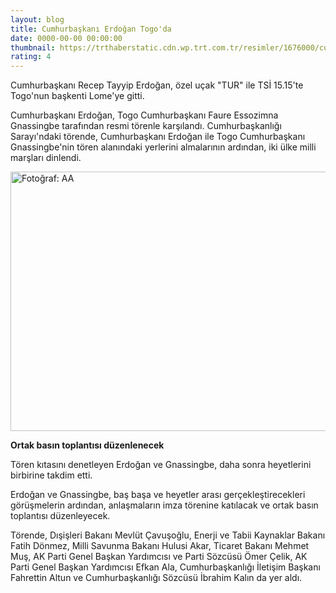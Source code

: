 ```yaml
--- 
layout: blog
title: Cumhurbaşkanı Erdoğan Togo'da
date: 0000-00-00 00:00:00
thumbnail: https://trthaberstatic.cdn.wp.trt.com.tr/resimler/1676000/cumhurbaskani-erdogan-togoda-aa-1677752.jpg
rating: 4
---
```

<p>
	Cumhurbaşkanı Recep Tayyip Erdoğan, özel uçak "TUR" ile TSİ 15.15'te Togo'nun başkenti Lome'ye gitti.</p>
<p>
	Cumhurbaşkanı Erdoğan, Togo Cumhurbaşkanı Faure Essozimna Gnassingbe tarafından resmi törenle karşılandı. Cumhurbaşkanlığı Sarayı'ndaki törende, Cumhurbaşkanı Erdoğan ile Togo Cumhurbaşkanı Gnassingbe'nin tören alanındaki yerlerini almalarının ardından, iki ülke milli marşları dinlendi.</p>
<p>
	<img alt="Fotoğraf: AA" src="dosyalar/images/20211019_2_50507566_69805156_Web.jpg" style="width: 650px; height: 415px;" /></p>
<p>
	<strong>Ortak basın toplantısı düzenlenecek</strong></p>
<p>
	Tören kıtasını denetleyen Erdoğan ve Gnassingbe, daha sonra heyetlerini birbirine takdim etti.</p>
<p>
	Erdoğan ve Gnassingbe, baş başa ve heyetler arası gerçekleştirecekleri görüşmelerin ardından, anlaşmaların imza törenine katılacak ve ortak basın toplantısı düzenleyecek.</p>
<p>
	Törende, Dışişleri Bakanı Mevlüt Çavuşoğlu, Enerji ve Tabii Kaynaklar Bakanı Fatih Dönmez, Milli Savunma Bakanı Hulusi Akar, Ticaret Bakanı Mehmet Muş, AK Parti Genel Başkan Yardımcısı ve Parti Sözcüsü Ömer Çelik, AK Parti Genel Başkan Yardımcısı Efkan Ala, Cumhurbaşkanlığı İletişim Başkanı Fahrettin Altun ve Cumhurbaşkanlığı Sözcüsü İbrahim Kalın da yer aldı.</p>
